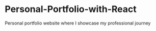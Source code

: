 # Personal-Portfolio-with-React
Personal portfolio website where I showcase my professional journey
